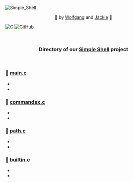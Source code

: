 ![Simple_Shell](https://github.com/Srixx24/holbertonschool-simple_shell/assets/144152489/3e47da97-6507-4efe-ab55-f68ce8685214)

<p align="center">
🌟 by <a href="https://github.com/AdrianWolfP/">Wolfgang</a> and  <a href="https://github.com/Srixx24/">Jackie</a> 🌟
</p>

![C](https://img.shields.io/badge/c-%2300599C.svg?style=for-the-badge&logo=c&logoColor=white) ![GitHub](https://img.shields.io/badge/github-%23121011.svg?style=for-the-badge&logo=github&logoColor=white) 

<br>


<h3><p align="center">
Directory of our <a href="https://github.com/Srixx24/holbertonschool-simple_shell/">Simple Shell</a> project 
</p></h3>

<br>

### 🐚 [main.c](https://github.com/Srixx24/holbertonschool-simple_shell/blob/master/main.c)
-
-

### 🐚 [commandex.c](https://github.com/Srixx24/holbertonschool-simple_shell/blob/master/commandex.c)
-
-

### 🐚 [path.c](https://github.com/Srixx24/holbertonschool-simple_shell/blob/master/path.c)
-
-

### 🐚 [builtin.c](https://github.com/Srixx24/holbertonschool-simple_shell/blob/master/builtins.c)
-
-
